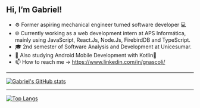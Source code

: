 ## Hi, I’m Gabriel!
- ⚙️ Former aspiring mechanical engineer turned software developer 💻
- 🌐 Currently working as a web development intern at APS Informática, mainly using JavaScript, React.Js, Node.Js, FirebirdDB and TypeScript.
- 🎓 2nd semester of Software Analysis and Development at Unicesumar.
- 📖 Also studying Android Mobile Development with Kotlin📱  
- 📫 How to reach me -> https://www.linkedin.com/in/gnascoli/

---

[![Gabriel's GitHub stats](https://github-readme-stats.vercel.app/api?username=gabriel-nascimento-91&show_icons=true&theme=radical)](https://github.com/gabriel-nascimento-91/github-readme-stats)

---

[![Top Langs](https://github-readme-stats.vercel.app/api/top-langs/?username=gabriel-nascimento-91&layout=compact)](https://github.com/anuraghazra/github-readme-stats)


<!---
gabriel-nascimento-91/gabriel-nascimento-91 is a ✨ special ✨ repository because its `README.md` (this file) appears on your GitHub profile.
You can click the Preview link to take a look at your changes.
--->
